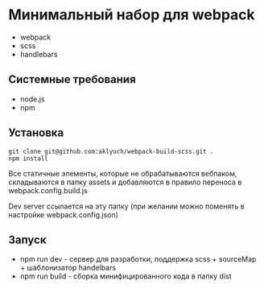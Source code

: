 # Минимальный набор для webpack
* webpack
* scss
* handlebars

## Системные требования
* node.js
* npm

## Установка
```
git clone git@github.com:aklyuch/webpack-build-scss.git .
npm install
```

Все статичные элементы, которые не обрабатываются вебпаком, 
складываются в папку assets и добавляются в правило переноса в webpack.config.build.js

Dev server ссылается на эту папку (при желании можно поменять в настройке webpack.config.json)

## Запуск
* npm run dev - сервер для разработки, поддержка scss + sourceMap + шаблонизатор handelbars
* npm run build - сборка минифицированного кода в папку dist 

